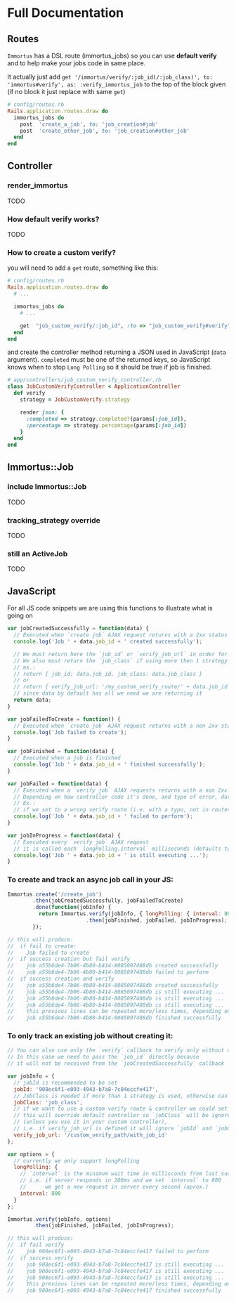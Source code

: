 Full Documentation
===

Routes
---

`Immortus` has a DSL route (immortus_jobs) so you can use __default verify__ and to help make your jobs code in same place.

It actually just add `get '/immortus/verify/:job_id(/:job_class)', to: 'immortus#verify', as: :verify_immortus_job` to the top of the block given (if no block it just replace with same `get`)


```ruby
# config/routes.rb
Rails.application.routes.draw do
  immortus_jobs do
    post  'create_a_job', to: 'job_creation#job'
    post  'create_other_job', to: 'job_creation#other_job'
  end
end
```

Controller
---

### render_immortus

TODO

### How default verify works?

TODO

### How to create a custom verify?

you will need to add a `get` route, something like this:

```ruby
# config/routes.rb
Rails.application.routes.draw do
  # ...

  immortus_jobs do
    # ...

    get  "job_custom_verify/:job_id", :to => "job_custom_verify#verify"
  end
end
```

and create the controller method returning a JSON used in JavaScript (`data` argument).
`completed` must be one of the returned keys, so JavaScript knows when to stop `Long Polling`
so it should be true if job is finished.

```ruby
# app/controllers/job_custom_verify_controller.rb
class JobCustomVerifyController < ApplicationController
  def verify
    strategy = JobCustomVerify.strategy

    render json: {
      :completed => strategy.completed?(params[:job_id]),
      :percentage => strategy.percentage(params[:job_id])
    }
  end
end
```

Immortus::Job
---

### include Immortus::Job

TODO

### tracking_strategy override

TODO

### still an ActiveJob

TODO

JavaScript
---

For all JS code snippets we are using this functions to illustrate what is going on

```javascript
var jobCreatedSuccessfully = function(data) {
  // Executed when `create job` AJAX request returns with a 2xx status code
  console.log('Job ' + data.job_id + ' created successfully');

  // We must return here the `job_id` or `verify_job_url` in order for the `verify` function receive this argument.
  // We also must return the `job_class` if using more then 1 strategy in application and `verify_job_url` is not sent.
  // ex.:
  // return { job_id: data.job_id, job_class: data.job_class }
  // or
  // return { verify_job_url: '/my_custom_verify_route/' + data.job_id }
  // since data by default has all we need we are returning it
  return data;
}

var jobFailedToCreate = function() {
  // Executed when `create job` AJAX request returns with a non 2xx status code
  console.log('Job failed to create');
}

var jobFinished = function(data) {
  // Executed when a job is finished
  console.log('Job ' + data.job_id + ' finished successfully');
}

var jobFailed = function(data) {
  // Executed when a `verify job` AJAX requests returns with a non 2xx status code
  // Depending on how controller code it's done, and type of error, data could be empty.
  // Ex.:
  // if we set to a wrong verify route (i.e. with a typo, not in routes, etc) we will receive an empty data.
  console.log('Job ' + data.job_id + ' failed to perform');
}

var jobInProgress = function(data) {
  // Executed every `verify job` AJAX request
  // it is called each `longPolling.interval` milliseconds (defaults to 500) after last success, until completed or failed
  console.log('Job ' + data.job_id + ' is still executing ...');
}
```

### To create and track an async job call in your JS:

```javascript
Immortus.create('/create_job')
        .then(jobCreatedSuccessfully, jobFailedToCreate)
        .done(function(jobInfo) {
          return Immortus.verify(jobInfo, { longPolling: { interval: 800 } })
                         .then(jobFinished, jobFailed, jobInProgress);
        });

// this will produce:
//  if fail to create:
//    Job failed to create
//  if success creation but fail verify
//    job a55b6de4-7b06-4b80-b414-8085097488db created successfully
//    job a55b6de4-7b06-4b80-b414-8085097488db failed to perform
//  if success creation and verify
//    job a55b6de4-7b06-4b80-b414-8085097488db created successfully
//    job a55b6de4-7b06-4b80-b414-8085097488db is still executing ...
//    job a55b6de4-7b06-4b80-b414-8085097488db is still executing ...
//    job a55b6de4-7b06-4b80-b414-8085097488db is still executing ...
//    this previous lines can be repeated more/less times, depending on what the job is doing and `interval`
//    job a55b6de4-7b06-4b80-b414-8085097488db finished successfully
```

### To only track an existing job without creating it:

```javascript
// You can also use only the `verify` callback to verify only without creating the job.
// In this case we need to pass the `job_id` directly because
// it will not be received from the `jobCreatedSuccessfully` callback

var jobInfo = {
  // jobId is recommended to be set
  jobId: '908ec6f1-e093-4943-b7a8-7c84eccfe417',
  // JobClass is needed if more than 1 strategy is used, otherwise can be ignored
  jobClass: 'job_class',
  // if we want to use a custom verify route & controller we could set verify_job_url
  // this will override default controller so `jobClass` will be ignored
  // (unless you use it in your custom controller),
  // i.e. if verify_job_url is defined it will ignore `jobId` and `jobClass`
  verify_job_url: '/custom_verify_path/with_job_id'
};

var options = {
  // currently we only support longPolling
  longPolling: {
    // `interval` is the minimum wait time in millisconds from last success request (default is 500)
    // i.e. if server responds in 200ms and we set `interval` to 800
    //      we get a new request in server every second (aprox.)
    interval: 800
  }
};

Immortus.verify(jobInfo, options)
        .then(jobFinished, jobFailed, jobInProgress);

// this will produce:
//  if fail verify
//    job 908ec6f1-e093-4943-b7a8-7c84eccfe417 failed to perform
//  if success verify
//    job 908ec6f1-e093-4943-b7a8-7c84eccfe417 is still executing ...
//    job 908ec6f1-e093-4943-b7a8-7c84eccfe417 is still executing ...
//    job 908ec6f1-e093-4943-b7a8-7c84eccfe417 is still executing ...
//    this previous lines can be repeated more/less times, depending on what the job is doing and `interval`
//    job 908ec6f1-e093-4943-b7a8-7c84eccfe417 finished successfully
```
